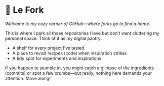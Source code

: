 # 🍴 Le Fork

_Welcome to my cozy corner of GitHub—where forks go to find a home._

This is where I park all those repositories I love but don’t want cluttering my personal space. Think of it as my digital pantry:

- A shelf for every project I’ve tasted  
- A place to revisit recipes (code) when inspiration strikes  
- A tidy spot for experiments and inspirations  

If you happen to stumble in, you might catch a glimpse of the ingredients (commits) or spot a few crumbs—but really, nothing here demands your attention. Move along!  
